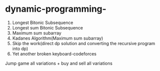 # dynamic-programming-

1) Longest Bitonic Subsequence 
2) Longest sum Bitonic Subsequence 
3) Maximum sum subarray 
4) Kadanes Algorithm(Maximum sum subarray)
5) Skip the work(direct dp solution and converting the recursive program into dp) 
6) Yet another broken keyboard-codeforces

Jump game all variations + buy and sell all variations 
